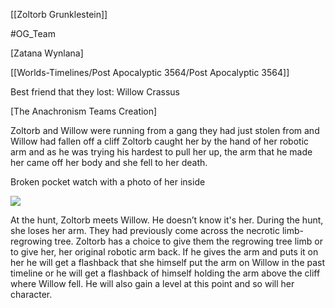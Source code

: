 

[[Zoltorb Grunklestein]]

#OG_Team

[Zatana Wynlana]

[[Worlds-Timelines/Post Apocalyptic 3564/Post Apocalyptic 3564]]

Best friend that they lost: Willow Crassus

[The Anachronism Teams Creation]

Zoltorb and Willow were running from a gang they had just stolen from and Willow had fallen off a cliff Zoltorb caught her by the hand of her robotic arm and as he was trying his hardest to pull her up, the arm that he made her came off her body and she fell to her death.



Broken pocket watch with a photo of her inside

![](https://cdn.discordapp.com/attachments/1040841635304574996/1044460388554657853/download20221101225215.png)



At the hunt, Zoltorb meets Willow. He doesn’t know it's her. During the hunt, she loses her arm. They had previously come across the necrotic limb-regrowing tree. Zoltorb has a choice to give them the regrowing tree limb or to give her, her original robotic arm back. If he gives the arm and puts it on her he will get a flashback that she himself put the arm on Willow in the past timeline or he will get a flashback of himself holding the arm above the cliff where Willow fell. He will also gain a level at this point and so will her character.
